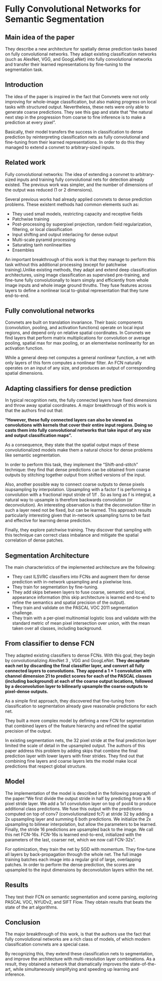 # Fully Convolutional Networks for Semantic Segmentation

## Main idea of the paper

They describe a new architecture for spatially dense prediction tasks based on 
fully convolutional networks. They adapt existing classification networks (such 
as AlexNet, VGG, and GoogLeNet) into fully convolutional networks and transfer 
their learned representations by fine-tuning to the segmentation task.


## Introduction

The idea of the paper is inspired in the fact that Convnets were not only  
improving for whole-image classification, but also making progress on local 
tasks with  structured output. Nevertheless, these nets were only able to 
generate coarse predictions. They see this gap and state that “the natural 
next step in the progression from coarse to fine inference is to make a 
prediction at every pixel”.

Basically, their model transfers the success in classification to dense 
prediction by reinterpreting classification nets as fully convolutional and 
fine-tuning from their learned representations. In order to do this they 
managed to extend a convnet to arbitrary-sized inputs.


## Related work

Fully convolutional networks: The idea of extending a convnet to 
arbitrary-sized inputs and training fully convolutional nets for detection 
already existed. The previous work was simpler, and the number of dimensions of 
the output was reduced (1 or 2 dimensions).

Several previous works had already applied convnets to dense prediction 
problems. These existent methods had common elements such as:

- They used small models, restricting capacity and receptive fields
- Patchwise training
- Post-processing by superpixel projection, random field regularization, 
filtering, or local classification
- Input shifting and output interlacing for dense output
- Multi-scale pyramid processing
- Saturating tanh nonlinearities
- Ensembles

An important breakthrough of this work is that they manage to perform this task 
without this additional processing (except for patchwise training).Unlike 
existing methods, they adapt and extend deep classification architectures, 
using image classification as supervised pre-training, and fine-tune fully 
convolutionally to learn simply and efficiently from whole image inputs and 
whole image ground thruths. They fuse features across layers to define a 
nonlinear local to-global representation that they tune end-to-end.


## Fully convolutional networks

Convnets are built on translation invariance. Their basic components 
(convolution, pooling, and activation functions) operate on local input 
regions, and depend only on relative spatial coordinates. In Convnets we find 
layers that perform matrix multiplications for convolution or average pooling, 
spatial max for max pooling, or an elementwise nonlinearity for an activation 
function.

While a general deep net computes a general nonlinear function, a net with only 
layers of this form computes a nonlinear filter. An FCN naturally operates on 
an input of any size, and produces an output of corresponding spatial 
dimensions.


## Adapting classifiers for dense prediction

In typical recognition nets, the fully connected layers have fixed dimensions 
and throw away spatial coordinates. A major breakthrough of this work is that 
the authors find out that:

**“However, these fully connected layers can also be viewed as convolutions 
with kernels that cover their entire input regions. Doing so casts them into 
fully convolutional networks that take input of any size and output 
classification maps”.**

As a consequence, they state that the spatial output maps of these 
convolutionalized models make them a natural choice for dense problems like 
semantic segmentation.

In order to perform this task, they implement the “Shift-and-stitch” 
technique: they find that dense predictions can be obtained from coarse outputs 
by stitching together output from shifted versions of the input.

Also, another possible way to connect coarse outputs to dense pixels 
isupsampling by interpolation. Upsampling with a factor f is performing a 
convolution with a fractional input stride of 1/f . So as long as f is 
integral, a natural way to upsample is therefore backwards convolution (or 
deconvolution). An interesting observation is that the deconvolution filter in 
such a layer need not be fixed, but can be learned. This approach results 
particularly interesting given that in-network upsampling turns to be fast and 
effective for learning dense prediction.

Finally, they explore patchwise training. They discover that sampling with this 
technique can correct class imbalance and mitigate the spatial correlation of 
dense patches.


## Segmentation Architecture

The main characteristics of the implemented architecture are the following:

- They cast ILSVRC classifiers into FCNs and augment them for dense prediction 
with in-network upsampling and a pixelwise loss.
- They train for segmentation by fine-tuning.
- They add skips between layers to fuse coarse, semantic and local, appearance 
information (this skip architecture is learned end-to-end to refine the 
semantics and spatial precision of the output).
- They train and validate on the PASCAL VOC 2011 segmentation challenge.
- They train with a per-pixel multinomial logistic loss and validate with the 
standard metric of mean pixel intersection over union, with the mean taken over 
all classes, including background.


## From classifier to dense FCN

They adapted existing classifiers to dense FCNs. With this goal, they begin by 
convolutionalizing AlexNet 3 , VGG and GoogLeNet. ​**They decapitate each net 
by discarding the final classifier layer, and convert all fully connected 
layers to convolutions. They append a 1 × 1 convolution with channel dimension 
21 to predict scores for each of the PASCAL classes (including background) at 
each of the coarse output locations, followed by a deconvolution layer to 
bilinearly upsample the coarse outputs to pixel-dense outputs.**

As a simple first approach, they discovered that fine-tuning from 
classification to segmentation already gave reasonable predictions for each net.

They built a more complex model by defining a new FCN for segmentation that 
combined layers of the feature hierarchy and refined the spatial precision of 
the output.

In existing segmentation nets, the 32 pixel stride at the final prediction 
layer limited the scale of detail in the upsampled output. The authors of this 
paper address this problem by adding skips that combine the final prediction 
layer with lower layers with finer strides. They find out that combining fine 
layers and coarse layers lets the model make local predictions that respect 
global structure.


## Model

The implementation of the model is described in the following paragraph of the 
paper:“We first divide the output stride in half by predicting from a 16 
pixel stride layer. We add a 1x1 convolution layer on top of pool4 to produce 
additional class predictions. We fuse this output with the predictions computed 
on top of conv7 (convolutionalized fc7) at stride 32 by adding a 2x upsampling 
layer and summing 6 both predictions. We initialize the 2x upsampling to 
bilinear interpolation, but allow the parameters to be learned. Finally, the 
stride 16 predictions are upsampled back to the image. We call this net 
FCN-16s. FCN-16s is learned end-to-end, initialized with the parameters of the 
last, coarser net, which we now call FCN-32s”.

For optimization, they train the net by SGD with momentum. They fine-tune all 
layers by back-propagation through the whole net. The full image training 
batches each image into a regular grid of large, overlapping patches. In order 
to perform the dense prediction, the scores are upsampled to the input 
dimensions by deconvolution layers within the net.


## Results

They test their FCN on semantic segmentation and scene parsing, exploring 
PASCAL VOC, NYUDv2, and SIFT Flow. They obtain results that beats the state of 
the art algorithms.


## Conclusion

The major breakthrough of this work, is that the authors use the fact that 
fully convolutional networks are a rich class of models, of which modern 
classification convnets are a special case.

By recognizing this, they extend these classification nets to segmentation, and 
improve the architecture with multi-resolution layer combinations. As a result, 
they obtained a network that dramatically improves the state-of-the-art, while 
simultaneously simplifying and speeding up learning and inference.